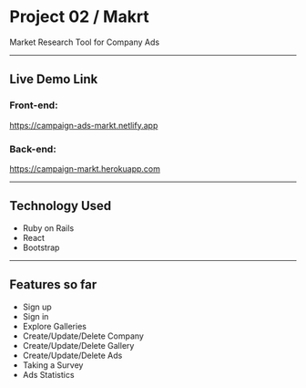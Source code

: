 # Project 02 / Makrt

Market Research Tool for Company Ads

------------------------------------------

## Live Demo Link

### Front-end:
https://campaign-ads-markt.netlify.app

### Back-end:
https://campaign-markt.herokuapp.com

------------------------------------------

## Technology Used

- Ruby on Rails
- React
- Bootstrap

------------------------------------------
## Features so far

- Sign up
- Sign in
- Explore Galleries
- Create/Update/Delete Company
- Create/Update/Delete Gallery
- Create/Update/Delete Ads
- Taking a Survey
- Ads Statistics  
